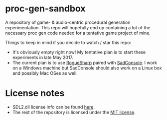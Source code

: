 # proc-gen-sandbox
A repository of game- &amp; audio-centric procedural generation experimentation. This repo will hopefully end up containing a lot of the necessary proc gen code needed for a tentative game project of mine.

Things to keep in mind if you decide to watch / star this repo:
* It's obviously empty right now! My tentative plan is to start these experiments in late May 2017.
* The current plan is to use [RogueSharp](https://bitbucket.org/FaronBracy/roguesharp) paired with [SadConsole](https://github.com/Thraka/SadConsole). I work on a Windows machine but SadConsole should also work on a Linux box and possibly Mac OSes as well.

# License notes
* SDL2.dll license info can be found [here](README-SDL.txt).
* The rest of the repository is licensed under the [MIT license](LICENSE).
